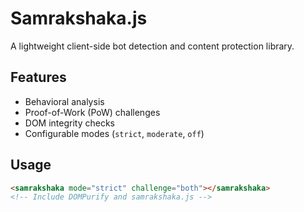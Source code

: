# Samrakshaka.js
A lightweight client-side bot detection and content protection library.

## Features
- Behavioral analysis
- Proof-of-Work (PoW) challenges
- DOM integrity checks
- Configurable modes (`strict`, `moderate`, `off`)

## Usage
```html
<samrakshaka mode="strict" challenge="both"></samrakshaka>
<!-- Include DOMPurify and samrakshaka.js -->

